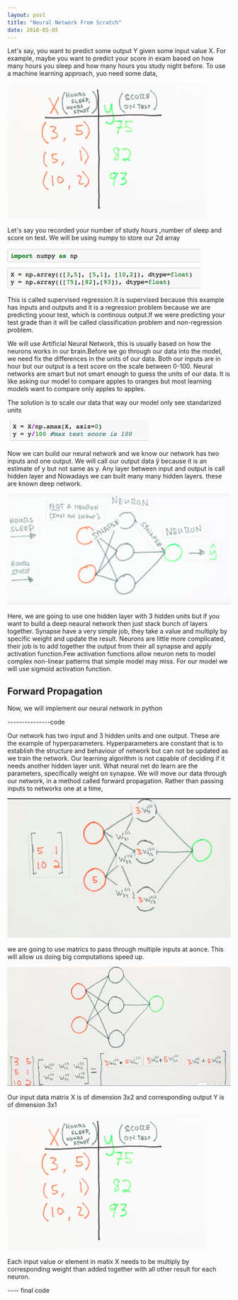 ```yaml
---
layout: post
title: "Neural Network From Scratch"
date: 2018-05-05
---
```


Let's say, you want to predict some output Y given some input value X. For example, maybe you want to predict your score in exam based on how many hours you sleep and how many 
hours you study night before. To use a machine learning approach, yuo need some data,

![alt text](/img/starting.png)

Let's say you recorded your number of study hours ,number of sleep and score on test. We will be using numpy to store our 2d array

![alt text](/img/numpy.png)

This is called supervised regression.It is supervised because this example has inputs and outputs and it is a regression problem because we are predicting yoour test, which is 
continous output.If we were predicting your test grade than it will be called classification problem and non-regression problem.

We will use Artificial Neural Network, this is usually based on how the neurons works in our brain.Before we go through our data into the model, we need fix the differences in the units of our data. Both our inputs are in hour but our output is a test score on the scale between 0-100. Neural networks are smart but not smart enough to guess the units
of our data. It is like asking our model to compare apples to oranges but most learning models want to compare only apples to apples.

The solution is to scale our data that way our model only see standarized units

![alt text](/img/scaling.png)

Now we can build our neural network and we know our network has two inputs and one output. We will call our output data ŷ because it is an estimate of y but not same as y.
Any layer between input and output is call hidden layer and Nowadays we can built many many hidden layers. these are known deep network.

![alt text](/img/synapse.png)

Here, we are going to use one hidden layer with 3 hidden units but if you want to build a deep neaural network then just stack bunch of layers together. Synapse have a very simple job, they take a value and multiply by specific weight and update the result. Neurons are little more complicated, their job is to add together the output from their all synapse and apply activation function.Few activation functions allow neuron nets to model complex non-linear patterns that simple model may miss. For our model we will use sigmoid activation function.


## Forward Propagation

Now, we will implement our neural network in python

---------------code

Our network has two input  and 3 hidden units and one output. These are the example of hyperparameters. Hyperparameters are constant that is to establish the structure and behaviour of network but can not be updated as we train the network. Our learning algorithm is not capable of deciding if it needs another hidden layer unit. What neural net do learn are the parameters, specifically weight on synapse. We will move our data through our network, in a method called forward propagation. Rather than passing inputs to networks one at a time,

![alt text](/img/elementwise.png)

we are going to use matrics to pass through multiple inputs at aonce. This will allow us doing big computations speed up.

![alt text](/img/matrix.png)

Our input data matrix X is of dimension 3x2 and corresponding output Y is of dimension 3x1

![alt text](/img/starting.png)

Each input value or element in matix X needs to be multiply by corresponding weight than added together with all other result for each neuron.

---- final code







